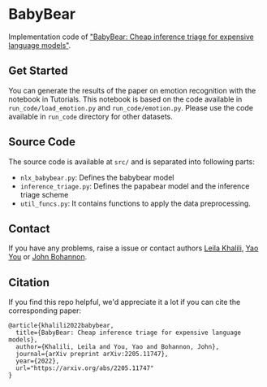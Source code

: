 # BabyBear

Implementation code of ["BabyBear: Cheap inference triage for expensive language models"](https://arxiv.org/abs/2205.11747).


## Get Started

You can generate the results of the paper on emotion recognition with the notebook in Tutorials. This notebook is based on the code available in `run_code/load_emotion.py` and `run_code/emotion.py`. Please use the code available in `run_code` directory for other datasets.

## Source Code

The source code is available at `src/` and is separated into following parts:
* `nlx_babybear.py`: Defines the babybear model
* `inference_triage.py`: Defines the papabear model and the inference triage scheme
* `util_funcs.py`: It contains functions to apply the data preprocessing.

## Contact 

If you have any problems, raise a issue or contact authors [Leila Khalili](leila.khalili@primer.ai), [Yao You](yao.you@primer.ai) or [John Bohannon](john@primer.ai).

## Citation

If you find this repo helpful, we'd appreciate it a lot if you can cite the corresponding paper:
```
@article{khalili2022babybear,
  title={BabyBear: Cheap inference triage for expensive language models},
  author={Khalili, Leila and You, Yao and Bohannon, John},
  journal={arXiv preprint arXiv:2205.11747},
  year={2022},
  url="https://arxiv.org/abs/2205.11747"
}
```
